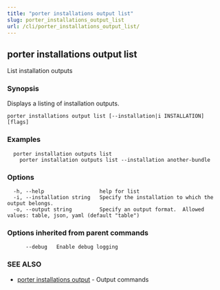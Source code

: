 ```yaml
---
title: "porter installations output list"
slug: porter_installations_output_list
url: /cli/porter_installations_output_list/
---
```

## porter installations output list

List installation outputs

### Synopsis

Displays a listing of installation outputs.

```
porter installations output list [--installation|i INSTALLATION] [flags]
```

### Examples

```
  porter installation outputs list
    porter installation outputs list --installation another-bundle

```

### Options

```
  -h, --help                  help for list
  -i, --installation string   Specify the installation to which the output belongs.
  -o, --output string         Specify an output format.  Allowed values: table, json, yaml (default "table")
```

### Options inherited from parent commands

```
      --debug   Enable debug logging
```

### SEE ALSO

* [porter installations output](/cli/porter_installations_output/)	 - Output commands

